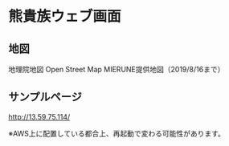 # 熊貴族ウェブ画面

## 地図
地理院地図
Open Street Map
MIERUNE提供地図（2019/8/16まで）

## サンプルページ
http://13.59.75.114/

※AWS上に配置している都合上、再起動で変わる可能性があります。

